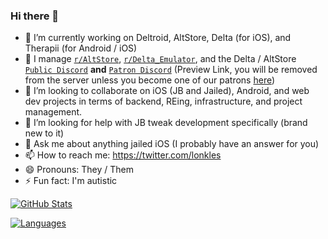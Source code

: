 ### Hi there 👋

- 🔭 I’m currently working on Deltroid, AltStore, Delta (for iOS), and Therapii (for Android / iOS)
- 🌱 I manage [`r/AltStore`](https://bit.ly/altstore-reddit), [`r/Delta_Emulator`](), and the Delta / AltStore [`Public Discord`](https://bit.ly/altmember-public-discord) **and** [`Patron Discord`](https://bit.ly/altpatron-preview) (Preview Link, you will be removed from the server unless you become one of our patrons [here](http://bit.ly/rileytestut-patreon))
- 👯 I’m looking to collaborate on iOS (JB and Jailed), Android, and web dev projects in terms of backend, REing, infrastructure, and project management.
- 🤔 I’m looking for help with JB tweak development specifically (brand new to it)
- 💬 Ask me about anything jailed iOS (I probably have an answer for you)
- 📫 How to reach me: https://twitter.com/lonkles
- 😄 Pronouns: They / Them
- ⚡ Fun fact: I'm autistic


[![GitHub Stats](https://github-readme-stats.vercel.app/api?username=Lonkle&count_private=true)](https://github.com/anuraghazra/github-readme-stats)

[![Languages](https://github-readme-stats.vercel.app/api/top-langs/?username=Lonkle)](https://github.com/anuraghazra/github-readme-stats) 
